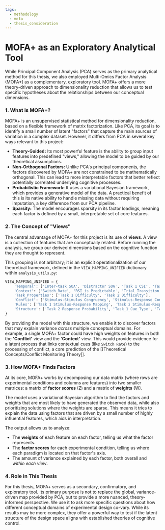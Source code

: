 ```yaml
---
tags:
  - methodology
  - mofa
  - thesis_consideration
---
```


# MOFA+ as an Exploratory Analytical Tool

While Principal Component Analysis (PCA) serves as the primary analytical method for this thesis, we also employed Multi-Omics Factor Analysis (MOFA+) as a complementary, exploratory tool. MOFA+ offers a more theory-driven approach to dimensionality reduction that allows us to test specific hypotheses about the relationships between our conceptual dimensions.

### 1. What is MOFA+?

MOFA+ is an unsupervised statistical method for dimensionality reduction, based on a flexible framework of matrix factorization. Like PCA, its goal is to identify a small number of latent "factors" that capture the main sources of variation in a complex dataset. However, it differs from PCA in several key ways relevant to this project:

*   **Theory-Guided:** Its most powerful feature is the ability to group input features into predefined "views," allowing the model to be guided by our theoretical assumptions.
*   **Non-Orthogonal Factors:** Unlike PCA's principal components, the factors discovered by MOFA+ are not constrained to be mathematically orthogonal. This can lead to more interpretable factors that better reflect potentially correlated underlying cognitive processes.
*   **Probabilistic Framework:** It uses a variational Bayesian framework, which provides a generative model of the data. A practical benefit of this is its native ability to handle missing data without requiring imputation, a key difference from our PCA pipeline.
*   **Sparsity:** The model encourages sparsity in its factor loadings, meaning each factor is defined by a small, interpretable set of core features.

### 2. The Concept of "Views"

The central advantage of MOFA+ for this project is its use of **views**. A view is a collection of features that are conceptually related. Before running the analysis, we group our derived dimensions based on the cognitive function they are thought to represent.

This grouping is not arbitrary; it is an explicit operationalization of our theoretical framework, defined in the `VIEW_MAPPING_UNIFIED` dictionary within `analysis_utils.py`:

```python
VIEW_MAPPING_UNIFIED = {
    'Temporal': ['Inter-task SOA', 'Distractor SOA', 'Task 1 CSI', 'Task 2 CSI', 'RSI'],
    'Context': ['Switch Rate', 'RSI is Predictable', 'Trial_Transition_Type'],
    'Task_Properties': ['Task 1 Difficulty', 'Task 2 Difficulty'],
    'Conflict': ['Stimulus-Stimulus Congruency', 'Stimulus-Response Congruency'],
    'Rules': ['Task 1 Stimulus-Response Mapping', 'Task 2 Stimulus-Response Mapping', 'Response Set Overlap'],
    'Structure': ['Task 2 Response Probability', 'Task_1_Cue_Type', 'Task_2_Cue_Type', '...NA flags...']
}
```

By providing the model with this structure, we enable it to discover factors that may explain variance *across* multiple conceptual domains. For example, a single MOFA+ factor could have high weights on features in both the **'Conflict'** view and the **'Context'** view. This would provide evidence for a latent process that links contextual cues (like `Switch Rate`) to the processing of conflict, a core prediction of the [[Theoretical Concepts/Conflict Monitoring Theory]].

### 3. How MOFA+ Finds Factors

At its core, MOFA+ works by decomposing our data matrix (where rows are experimental conditions and columns are features) into two smaller matrices: a matrix of **factor scores** (Z) and a matrix of **weights** (W).

The model uses a variational Bayesian algorithm to find the factors and weights that are most likely to have generated the observed data, while also prioritizing solutions where the weights are sparse. This means it tries to explain the data using factors that are driven by a small number of highly influential features, which aids in interpretation.

The output allows us to analyze:
*   The **weights** of each feature on each factor, telling us what the factor represents.
*   The **factor scores** for each experimental condition, telling us where each paradigm is located on that factor's axis.
*   The amount of variance explained by each factor, both overall and *within each view*.

### 4. Role in This Thesis

For this thesis, MOFA+ serves as a secondary, confirmatory, and exploratory tool. Its primary purpose is not to replace the global, variance-driven map provided by PCA, but to provide a more nuanced, theory-informed perspective. We use it to ask more specific questions about how different conceptual domains of experimental design co-vary. While its results may be more complex, they offer a powerful way to test if the latent structure of the design space aligns with established theories of cognitive control.